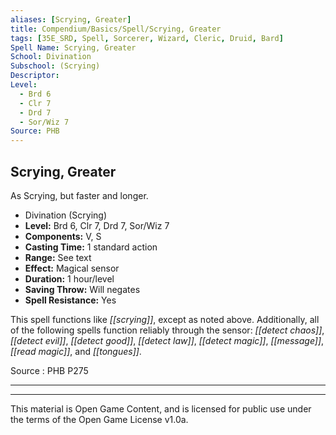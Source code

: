 ```yaml
---
aliases: [Scrying, Greater]
title: Compendium/Basics/Spell/Scrying, Greater
tags: [35E_SRD, Spell, Sorcerer, Wizard, Cleric, Druid, Bard]
Spell Name: Scrying, Greater
School: Divination
Subschool: (Scrying)
Descriptor: 
Level:
  - Brd 6
  - Clr 7
  - Drd 7
  - Sor/Wiz 7
Source: PHB
---
```



## Scrying, Greater

As Scrying, but faster and longer.

*   Divination (Scrying)
*   **Level:** Brd 6, Clr 7, Drd 7, Sor/Wiz 7
*   **Components:** V, S
*   **Casting Time:** 1 standard action
*   **Range:** See text
*   **Effect:** Magical sensor
*   **Duration:** 1 hour/level
*   **Saving Throw:** Will negates
*   **Spell Resistance:** Yes

This spell functions like <i>[[scrying]]</i>, except as noted above. Additionally, all of the following spells function reliably through the sensor: <i>[[detect chaos]]</i>, <i>[[detect evil]]</i>, <i>[[detect good]]</i>, <i>[[detect law]]</i>, <i>[[detect magic]]</i>, <i>[[message]]</i>, <i>[[read magic]]</i>, and <i>[[tongues]]</i>.

Source : PHB P275

---

---

This material is Open Game Content, and is licensed for public use under
the terms of the Open Game License v1.0a.
